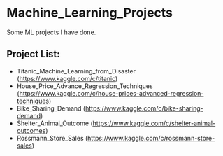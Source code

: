 # Machine_Learning_Projects
Some ML projects I have done.

## Project List:

- Titanic_Machine_Learning_from_Disaster (https://www.kaggle.com/c/titanic)
- House_Price_Advance_Regression_Techniques (https://www.kaggle.com/c/house-prices-advanced-regression-techniques)
- Bike_Sharing_Demand (https://www.kaggle.com/c/bike-sharing-demand)
- Shelter_Animal_Outcome (https://www.kaggle.com/c/shelter-animal-outcomes)
- Rossmann_Store_Sales (https://www.kaggle.com/c/rossmann-store-sales)